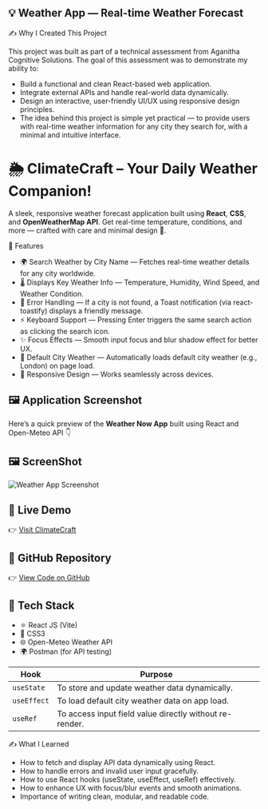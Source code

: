 ## 💡 Weather App — Real-time Weather Forecast
✍️ Why I Created This Project

This project was built as part of a technical assessment from Aganitha Cognitive Solutions.
The goal of this assessment was to demonstrate my ability to:

- Build a functional and clean React-based web application. 
- Integrate external APIs and handle real-world data dynamically. 
- Design an interactive, user-friendly UI/UX using responsive design principles. 
- The idea behind this project is simple yet practical — to provide users with real-time weather information for any city they search for, with a minimal and intuitive interface.

# 🌦️ ClimateCraft – Your Daily Weather Companion!

A sleek, responsive weather forecast application built using **React**, **CSS**, and **OpenWeatherMap API**. Get real-time temperature, conditions, and more — crafted with care and minimal design 🎨.


🚀 Features

- 🌍 Search Weather by City Name — Fetches real-time weather details for any city worldwide. 
- 🌡️ Displays Key Weather Info — Temperature, Humidity, Wind Speed, and Weather Condition. 
- 💬 Error Handling — If a city is not found, a Toast notification (via react-toastify) displays a friendly message. 
- ⚡ Keyboard Support — Pressing Enter triggers the same search action as clicking the search icon. 
- ✨ Focus Effects — Smooth input focus and blur shadow effect for better UX. 
- 🧭 Default City Weather — Automatically loads default city weather (e.g., London) on page load.   
- 📱 Responsive Design — Works seamlessly across devices.


## 🖼️ Application Screenshot

Here’s a quick preview of the **Weather Now App** built using React and Open-Meteo API 👇  

## 🖼️ ScreenShot
![Weather App Screenshot](https://drive.google.com/uc?export=view&id=1TQaPZXSIOk04foCJHmQsxl61Y2TxuisP)

## 🚀 Live Demo
👉 [Visit ClimateCraft](https://climate-craft.netlify.app)
## 📂 GitHub Repository
👉 [View Code on GitHub](https://github.com/prem2621/Weather)



## 🧪 Tech Stack
- ⚛️ React JS (Vite)
- 🎨 CSS3
- 🌐 Open-Meteo Weather API 
- 🌍 Postman (for API testing)

| Hook        | Purpose                                                 |
| ----------- | ------------------------------------------------------- |
| `useState`  | To store and update weather data dynamically.           |
| `useEffect` | To load default city weather data on app load.          |
| `useRef`    | To access input field value directly without re-render. |


✍️ What I Learned

- How to fetch and display API data dynamically using React. 
- How to handle errors and invalid user input gracefully. 
- How to use React hooks (useState, useEffect, useRef) effectively. 
- How to enhance UX with focus/blur events and smooth animations. 
- Importance of writing clean, modular, and readable code.

 

